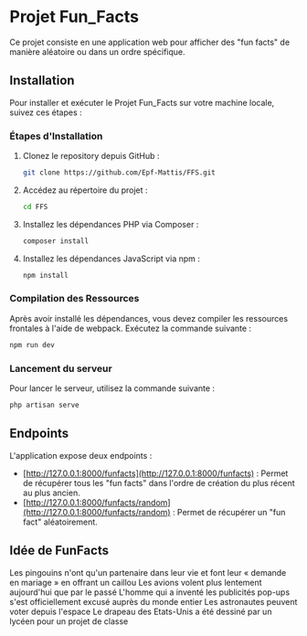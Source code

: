 # Projet Fun_Facts

Ce projet consiste en une application web pour afficher des "fun facts" de manière aléatoire ou dans un ordre spécifique.

## Installation

Pour installer et exécuter le Projet Fun_Facts sur votre machine locale, suivez ces étapes :

### Étapes d'Installation

1. Clonez le repository depuis GitHub :
    ```bash
    git clone https://github.com/Epf-Mattis/FFS.git
    ```

2. Accédez au répertoire du projet :
    ```bash
    cd FFS
    ```

3. Installez les dépendances PHP via Composer :
    ```bash
    composer install
    ```

4. Installez les dépendances JavaScript via npm :
    ```bash
    npm install
    ```

### Compilation des Ressources

Après avoir installé les dépendances, vous devez compiler les ressources frontales à l'aide de webpack. Exécutez la commande suivante :

```bash
npm run dev
```

### Lancement du serveur

Pour lancer le serveur, utilisez la commande suivante :

```bash
php artisan serve
```

## Endpoints

L'application expose deux endpoints :

- [http://127.0.0.1:8000/funfacts](http://127.0.0.1:8000/funfacts) : Permet de récupérer tous les "fun facts" dans l'ordre de création du plus récent au plus ancien.
- [http://127.0.0.1:8000/funfacts/random](http://127.0.0.1:8000/funfacts/random) : Permet de récupérer un "fun fact" aléatoirement.

## Idée de FunFacts

Les pingouins n'ont qu'un partenaire dans leur vie et font leur « demande en mariage » en offrant un caillou
Les avions volent plus lentement aujourd'hui que par le passé
L'homme qui a inventé les publicités pop-ups s'est officiellement excusé auprès du monde entier
Les astronautes peuvent voter depuis l'espace
Le drapeau des Etats-Unis a été dessiné par un lycéen pour un projet de classe

